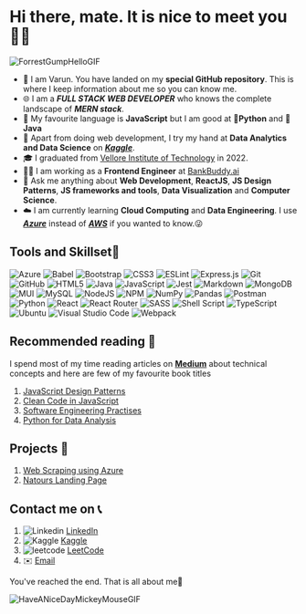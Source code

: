 # Hi there, mate. It is nice to meet you👩‍💻
![ForrestGumpHelloGIF](https://user-images.githubusercontent.com/52701543/164431368-bfacd13e-c573-4470-b408-dc01b05e2257.gif)

- 👋 I am Varun. You have landed on my **special GitHub repository**. This is where I keep information about me so you can know me.
- 🌐 I am a ***FULL STACK WEB DEVELOPER*** who knows the complete landscape of ***MERN stack***.
- 🔣 My favourite language is **JavaScript** but I am good at 🐍**Python** and 🍵**Java**
- 🤞 Apart from doing web development, I try my hand at **Data Analytics and Data Science** on ***[Kaggle](https://kaggle.com)***.
- 🎓 I graduated from [Vellore Institute of Technology](https://vit.ac.in) in 2022.
- 🧑‍🏭 I am working as a **Frontend Engineer** at [BankBuddy.ai](https://bankbuddy.ai)
- 🧠 Ask me anything about **Web Development**, **ReactJS**, **JS Design Patterns**, **JS frameworks and tools**, **Data Visualization** and **Computer Science**.
- ☁️ I am currently learning **Cloud Computing** and **Data Engineering**. I use ***[Azure](https://azure.com)*** instead of ***[AWS](https://aws.amazon.com)*** if you wanted to know.😜  

## Tools and Skillset📖
![Azure](https://img.shields.io/badge/azure-%230072C6.svg?style=for-the-badge&logo=microsoftazure&logoColor=white)
![Babel](https://img.shields.io/badge/Babel-F9DC3e?style=for-the-badge&logo=babel&logoColor=black)
![Bootstrap](https://img.shields.io/badge/bootstrap-%23563D7C.svg?style=for-the-badge&logo=bootstrap&logoColor=white)
![CSS3](https://img.shields.io/badge/css3-%231572B6.svg?style=for-the-badge&logo=css3&logoColor=white)
![ESLint](https://img.shields.io/badge/ESLint-4B3263?style=for-the-badge&logo=eslint&logoColor=white)
![Express.js](https://img.shields.io/badge/express.js-%23404d59.svg?style=for-the-badge&logo=express&logoColor=%2361DAFB)
![Git](https://img.shields.io/badge/git-%23F05033.svg?style=for-the-badge&logo=git&logoColor=white)
![GitHub](https://img.shields.io/badge/github-%23121011.svg?style=for-the-badge&logo=github&logoColor=white)
![HTML5](https://img.shields.io/badge/html5-%23E34F26.svg?style=for-the-badge&logo=html5&logoColor=white)
![Java](https://img.shields.io/badge/java-%23ED8B00.svg?style=for-the-badge&logo=java&logoColor=white)
![JavaScript](https://img.shields.io/badge/javascript-%23323330.svg?style=for-the-badge&logo=javascript&logoColor=%23F7DF1E)
![Jest](https://img.shields.io/badge/-jest-%23C21325?style=for-the-badge&logo=jest&logoColor=white)
![Markdown](https://img.shields.io/badge/markdown-%23000000.svg?style=for-the-badge&logo=markdown&logoColor=white)
![MongoDB](https://img.shields.io/badge/MongoDB-%234ea94b.svg?style=for-the-badge&logo=mongodb&logoColor=white)
![MUI](https://img.shields.io/badge/MUI-%230081CB.svg?style=for-the-badge&logo=mui&logoColor=white)
![MySQL](https://img.shields.io/badge/mysql-%2300f.svg?style=for-the-badge&logo=mysql&logoColor=white)
![NodeJS](https://img.shields.io/badge/node.js-6DA55F?style=for-the-badge&logo=node.js&logoColor=white)
![NPM](https://img.shields.io/badge/NPM-%23000000.svg?style=for-the-badge&logo=npm&logoColor=white)
![NumPy](https://img.shields.io/badge/numpy-%23013243.svg?style=for-the-badge&logo=numpy&logoColor=white)
![Pandas](https://img.shields.io/badge/pandas-%23150458.svg?style=for-the-badge&logo=pandas&logoColor=white)
![Postman](https://img.shields.io/badge/Postman-FF6C37?style=for-the-badge&logo=postman&logoColor=white)
![Python](https://img.shields.io/badge/python-3670A0?style=for-the-badge&logo=python&logoColor=ffdd54)
![React](https://img.shields.io/badge/react-%2320232a.svg?style=for-the-badge&logo=react&logoColor=%2361DAFB)
![React Router](https://img.shields.io/badge/React_Router-CA4245?style=for-the-badge&logo=react-router&logoColor=white)
![SASS](https://img.shields.io/badge/SASS-hotpink.svg?style=for-the-badge&logo=SASS&logoColor=white)
![Shell Script](https://img.shields.io/badge/shell_script-%23121011.svg?style=for-the-badge&logo=gnu-bash&logoColor=white)
![TypeScript](https://img.shields.io/badge/typescript-%23007ACC.svg?style=for-the-badge&logo=typescript&logoColor=white)
![Ubuntu](https://img.shields.io/badge/Ubuntu-E95420?style=for-the-badge&logo=ubuntu&logoColor=white)
![Visual Studio Code](https://img.shields.io/badge/Visual%20Studio%20Code-0078d7.svg?style=for-the-badge&logo=visual-studio-code&logoColor=white)
![Webpack](https://img.shields.io/badge/webpack-%238DD6F9.svg?style=for-the-badge&logo=webpack&logoColor=black)

## Recommended reading 📗
I spend most of my time reading articles on **[Medium](https://medium.com)** about technical concepts and here are few of my favourite book titles
1. [JavaScript Design Patterns](https://www.amazon.in/Learning-JavaScript-Design-Patterns-Developers/dp/9350238705/ref=sr_1_2?keywords=javascript+design+patterns&qid=1650534741&sprefix=javascript+desi%2Caps%2C340&sr=8-2)
2. [Clean Code in JavaScript](https://www.amazon.in/Clean-Code-JavaScript-reliable-maintainable/dp/1789957648/ref=sr_1_1_sspa?crid=3RMRK9TWJ5SDP&keywords=clean+code+javascript&qid=1650534783&sprefix=clean+code+javascri%2Caps%2C338&sr=8-1-spons&psc=1&smid=A15DBATYR506U3&spLa=ZW5jcnlwdGVkUXVhbGlmaWVyPUEyUVRYUllEQ0gwMjdCJmVuY3J5cHRlZElkPUExMDIwNzMwWVU0SUw5VVgzM1JMJmVuY3J5cHRlZEFkSWQ9QTAyOTA5NDYzU1NNQVE1SVE2Q0ZHJndpZGdldE5hbWU9c3BfYXRmJmFjdGlvbj1jbGlja1JlZGlyZWN0JmRvTm90TG9nQ2xpY2s9dHJ1ZQ==)
3. [Software Engineering Practises](https://www.amazon.in/SOFTWARE-ENGINEERING-PRACTITIONERS-APPROACH-7TH/dp/B01BI2MV2I/ref=sr_1_2?keywords=software+engineering+a+practitioner%27s+approach&qid=1650534830&sprefix=software+engine%2Caps%2C339&sr=8-2)
4. [Python for Data Analysis](https://www.amazon.in/Python-Data-Analysis-Wrangling-Ipython/dp/9352136411/ref=sr_1_7?crid=15VSLAWFZZEFJ&keywords=data+cleaning+python+oreilly&qid=1650535268&sprefix=data+cleaning+python+oreill%2Caps%2C336&sr=8-7)

## Projects 🔧
1. [Web Scraping using Azure](https://github.com/VarunGuttikonda/WebScraper/)
2. [Natours Landing Page](https://varunguttikonda.github.io/Natours/)

## Contact me on 📞
1. ![Linkedin](https://i.stack.imgur.com/gVE0j.png) [LinkedIn](https://www.linkedin.com/in/varun-guttikonda-675530198/)
2. ![Kaggle](https://kaggle.com/static/images/favicon.ico) [Kaggle](https://www.kaggle.com/varunguttikonda)
3. ![leetcode](https://assets.leetcode.com/static_assets/public/icons/favicon-16x16.png) [LeetCode](https://leetcode.com/sam_sepiol2000/)
4. ✉️ [Email](mailto:varunguttikonda8906@gmail.com)

You've reached the end. That is all about me🙏  

![HaveANiceDayMickeyMouseGIF](https://user-images.githubusercontent.com/52701543/164432501-e3f97ea1-853d-4f1f-965c-f5829f54b12d.gif)  
<!---
VarunGuttikonda/VarunGuttikonda is a ✨ special ✨ repository because its `README.md` (this file) appears on your GitHub profile.
You can click the Preview link to take a look at your changes.
--->
